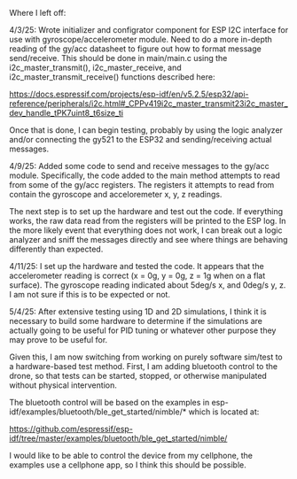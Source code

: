 Where I left off:

4/3/25:
Wrote initializer and configrator component for ESP I2C interface for use with gyroscope/accelerometer module.
Need to do a more in-depth reading of the gy/acc datasheet to figure out how to format message send/receive. This should be done in main/main.c using the i2c_master_transmit(), i2c_master_receive, and i2c_master_transmit_receive() functions described here: 

https://docs.espressif.com/projects/esp-idf/en/v5.2.5/esp32/api-reference/peripherals/i2c.html#_CPPv419i2c_master_transmit23i2c_master_dev_handle_tPK7uint8_t6size_ti

Once that is done, I can begin testing, probably by using the logic analyzer and/or connecting the gy521 to the ESP32 and sending/receiving actual messages.

4/9/25:
Added some code to send and receive messages to the gy/acc module. Specifically, the code added to the main method attempts to read from some of the gy/acc registers. The registers it attempts to read from contain the gyroscope and acceloremeter x, y, z readings.

The next step is to set up the hardware and test out the code. If everything works, the raw data read from the registers will be printed to the ESP log. In the more likely event that everything does not work, I can break out a logic analyzer and sniff the messages directly and see where things are behaving differently than expected. 

4/11/25:
I set up the hardware and tested the code. It appears that the accelerometer reading is correct (x = 0g, y = 0g, z = 1g when on a flat surface). The gyroscope reading indicated about 5deg/s x, and 0deg/s y, z. I am not sure if this is to be expected or not.

5/4/25:
After extensive testing using 1D and 2D simulations, I think it is necessary to build some hardware to determine if the simulations are actually going to be useful for PID tuning or whatever other purpose they may prove to be useful for. 

Given this, I am now switching from working on purely software sim/test to a hardware-based test method. First, I am adding bluetooth control to the drone, so that tests can be started, stopped, or otherwise manipulated without physical intervention. 

The bluetooth control will be based on the examples in esp-idf/examples/bluetooth/ble_get_started/nimble/* which is located at:

https://github.com/espressif/esp-idf/tree/master/examples/bluetooth/ble_get_started/nimble/

I would like to be able to control the device from my cellphone, the examples use a cellphone app, so I think this should be possible.
